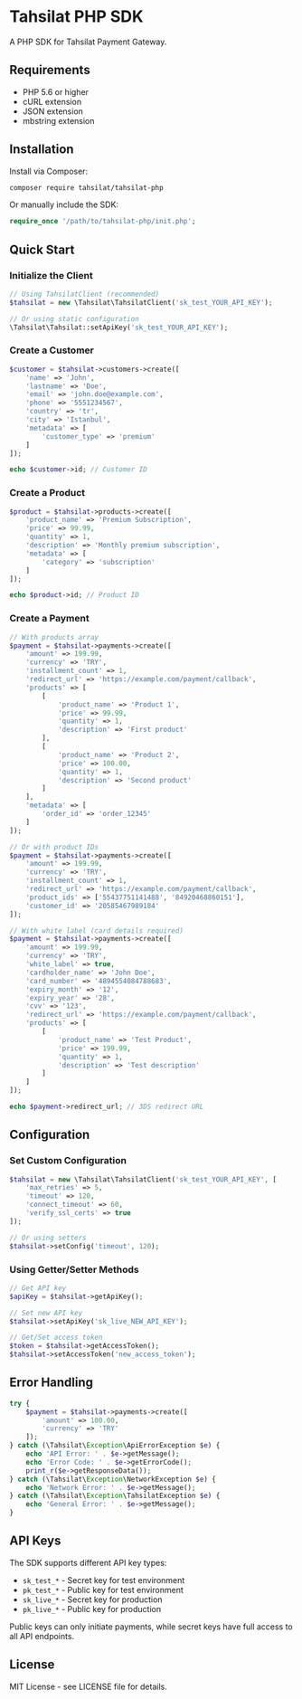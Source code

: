 # Tahsilat PHP SDK

A PHP SDK for Tahsilat Payment Gateway.

## Requirements

- PHP 5.6 or higher
- cURL extension
- JSON extension
- mbstring extension

## Installation

Install via Composer:

```bash
composer require tahsilat/tahsilat-php
```

Or manually include the SDK:

```php
require_once '/path/to/tahsilat-php/init.php';
```

## Quick Start

### Initialize the Client

```php
// Using TahsilatClient (recommended)
$tahsilat = new \Tahsilat\TahsilatClient('sk_test_YOUR_API_KEY');

// Or using static configuration
\Tahsilat\Tahsilat::setApiKey('sk_test_YOUR_API_KEY');
```

### Create a Customer

```php
$customer = $tahsilat->customers->create([
    'name' => 'John',
    'lastname' => 'Doe',
    'email' => 'john.doe@example.com',
    'phone' => '5551234567',
    'country' => 'tr',
    'city' => 'Istanbul',
    'metadata' => [
        'customer_type' => 'premium'
    ]
]);

echo $customer->id; // Customer ID
```

### Create a Product

```php
$product = $tahsilat->products->create([
    'product_name' => 'Premium Subscription',
    'price' => 99.99,
    'quantity' => 1,
    'description' => 'Monthly premium subscription',
    'metadata' => [
        'category' => 'subscription'
    ]
]);

echo $product->id; // Product ID
```

### Create a Payment

```php
// With products array
$payment = $tahsilat->payments->create([
    'amount' => 199.99,
    'currency' => 'TRY',
    'installment_count' => 1,
    'redirect_url' => 'https://example.com/payment/callback',
    'products' => [
        [
            'product_name' => 'Product 1',
            'price' => 99.99,
            'quantity' => 1,
            'description' => 'First product'
        ],
        [
            'product_name' => 'Product 2',
            'price' => 100.00,
            'quantity' => 1,
            'description' => 'Second product'
        ]
    ],
    'metadata' => [
        'order_id' => 'order_12345'
    ]
]);

// Or with product IDs
$payment = $tahsilat->payments->create([
    'amount' => 199.99,
    'currency' => 'TRY',
    'installment_count' => 1,
    'redirect_url' => 'https://example.com/payment/callback',
    'product_ids' => ['55437751141488', '84920468860151'],
    'customer_id' => '20585467989184'
]);

// With white label (card details required)
$payment = $tahsilat->payments->create([
    'amount' => 199.99,
    'currency' => 'TRY',
    'white_label' => true,
    'cardholder_name' => 'John Doe',
    'card_number' => '4894554084788683',
    'expiry_month' => '12',
    'expiry_year' => '28',
    'cvv' => '123',
    'redirect_url' => 'https://example.com/payment/callback',
    'products' => [
        [
            'product_name' => 'Test Product',
            'price' => 199.99,
            'quantity' => 1,
            'description' => 'Test description'
        ]
    ]
]);

echo $payment->redirect_url; // 3DS redirect URL
```

## Configuration

### Set Custom Configuration

```php
$tahsilat = new \Tahsilat\TahsilatClient('sk_test_YOUR_API_KEY', [
    'max_retries' => 5,
    'timeout' => 120,
    'connect_timeout' => 60,
    'verify_ssl_certs' => true
]);

// Or using setters
$tahsilat->setConfig('timeout', 120);
```

### Using Getter/Setter Methods

```php
// Get API key
$apiKey = $tahsilat->getApiKey();

// Set new API key
$tahsilat->setApiKey('sk_live_NEW_API_KEY');

// Get/Set access token
$token = $tahsilat->getAccessToken();
$tahsilat->setAccessToken('new_access_token');
```

## Error Handling

```php
try {
    $payment = $tahsilat->payments->create([
        'amount' => 100.00,
        'currency' => 'TRY'
    ]);
} catch (\Tahsilat\Exception\ApiErrorException $e) {
    echo 'API Error: ' . $e->getMessage();
    echo 'Error Code: ' . $e->getErrorCode();
    print_r($e->getResponseData());
} catch (\Tahsilat\Exception\NetworkException $e) {
    echo 'Network Error: ' . $e->getMessage();
} catch (\Tahsilat\Exception\TahsilatException $e) {
    echo 'General Error: ' . $e->getMessage();
}
```

## API Keys

The SDK supports different API key types:
- `sk_test_*` - Secret key for test environment
- `pk_test_*` - Public key for test environment
- `sk_live_*` - Secret key for production
- `pk_live_*` - Public key for production

Public keys can only initiate payments, while secret keys have full access to all API endpoints.

## License

MIT License - see LICENSE file for details.
